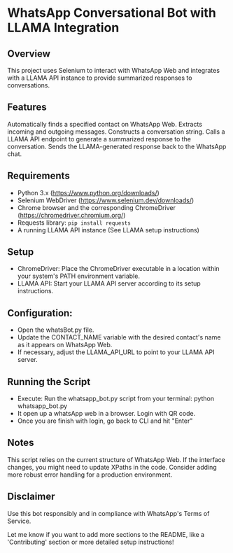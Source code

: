# WhatsApp Conversational Bot with LLAMA Integration

## Overview

This project uses Selenium to interact with WhatsApp Web and integrates with a LLAMA API instance to provide summarized responses to conversations.

## Features

Automatically finds a specified contact on WhatsApp Web.
Extracts incoming and outgoing messages.
Constructs a conversation string.
Calls a LLAMA API endpoint to generate a summarized response to the conversation.
Sends the LLAMA-generated response back to the WhatsApp chat.

## Requirements
* Python 3.x (https://www.python.org/downloads/)
* Selenium WebDriver (https://www.selenium.dev/downloads/)
* Chrome browser and the corresponding ChromeDriver (https://chromedriver.chromium.org/)
* Requests library: `pip install requests`
* A running LLAMA API instance (See LLAMA setup instructions)

## Setup
* ChromeDriver: Place the ChromeDriver executable in a location within your system's PATH environment variable.
* LLAMA API: Start your LLAMA API server according to its setup instructions.

## Configuration:
* Open the whatsBot.py file.
* Update the CONTACT_NAME variable with the desired contact's name as it appears on WhatsApp Web.
* If necessary, adjust the LLAMA_API_URL to point to your LLAMA API server.

## Running the Script
* Execute: Run the whatsapp_bot.py script from your terminal: python whatsapp_bot.py
* It open up a whatsApp web in a browser. Login with QR code.
* Once you are finish with login, go back to CLI and hit "Enter"

## Notes
This script relies on the current structure of WhatsApp Web. If the interface changes, you might need to update XPaths in the code.
Consider adding more robust error handling for a production environment.

## Disclaimer
Use this bot responsibly and in compliance with WhatsApp's Terms of Service.

Let me know if you want to add more sections to the README, like a 'Contributing' section or more detailed setup instructions!
